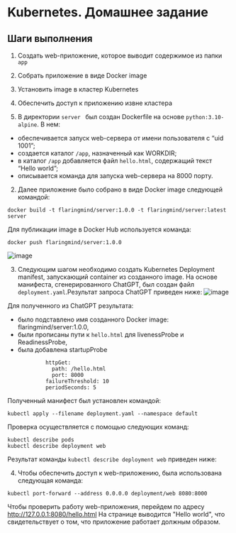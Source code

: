 # Kubernetes. Домашнее задание

## Шаги выполнения
1. Создать web-приложение, которое выводит содержимое из папки `app`
2. Собрать приложение в виде Docker image
3. Установить image в кластер Kubernetes
4. Обеспечить доступ к приложению извне кластера

1. В директории `server ` был создан Dockerfile на основе `python:3.10-alpine`. В нем:
- обеспечивается запуск web-сервера от имени пользователя с “uid 1001”;
- создается каталог `/app`, назначенный как WORKDIR;
- в каталог `/app` добавляется файл `hello.html`, содержащий текст “Hello world”;
- описывается команда для запуска web-сервера на 8000 порту.

2. Далее приложение было собрано в виде Docker image следующей командой:
```
docker build -t flaringmind/server:1.0.0 -t flaringmind/server:latest server
```
Для публикации image в Docker Hub используется команда:
```
docker push flaringmind/server:1.0.0
```

![image](https://github.com/flaringmind/practice-kubernetes/assets/134168160/6a26f11f-df26-4872-9426-5d310cf0f1d2)

3. Следующим шагом необходимо создать Kubernetes Deployment manifest, запускающий container из созданного image. На основе манифеста, сгенерированного ChatGPT, был создан файл `deployment.yaml`.Результат запроса ChatGPT приведен ниже:
![image](https://github.com/flaringmind/practice-kubernetes/assets/134168160/2cc59bf1-2ae1-4a8f-ba7d-653b36963a98)

Для полученного из ChatGPT результата:
- было подставлено имя созданного Docker image: flaringmind/server:1.0.0,
- были прописаны пути к `hello.html` для livenessProbe и ReadinessProbe,
- была добавлена startupProbe
```       startupProbe:
            httpGet:
              path: /hello.html
              port: 8000
            failureThreshold: 10
            periodSeconds: 5
 ```
Полученный манифест был установлен командой:
```
kubectl apply --filename deployment.yaml --namespace default
```
Проверка осуществляется с помощью следующих команд:
```
kubectl describe pods
kubectl describe deployment web
```
Результат команды `kubectl describe deployment web` приведен ниже:

4. Чтобы обеспечить доступ к web-приложению, была использована следующая команда:
```
kubectl port-forward --address 0.0.0.0 deployment/web 8080:8000
```
Чтобы проверить работу web-приложения, перейдем по адресу http://127.0.0.1:8080/hello.html
На странице выводится "Hello world", что свидетельствует о том, что приложение работает должным образом.
